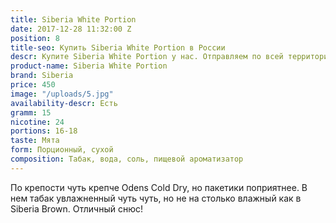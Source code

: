 ```yaml
---
title: Siberia White Portion
date: 2017-12-28 11:32:00 Z
position: 8
title-seo: Купить Siberia White Portion в России
descr: Купите Siberia White Portion у нас. Отправляем по всей территории России
product-name: Siberia White Portion
brand: Siberia
price: 450
image: "/uploads/5.jpg"
availability-descr: Есть
gramm: 15
nicotine: 24
portions: 16-18
taste: Мята
form: Порционный, сухой
composition: Табак, вода, соль, пищевой ароматизатор
---
```


По крепости чуть крепче Odens Cold Dry, но пакетики поприятнее. В нем табак увлажненный чуть чуть, но не на столько влажный как в Siberia Brown. Отличный снюс!